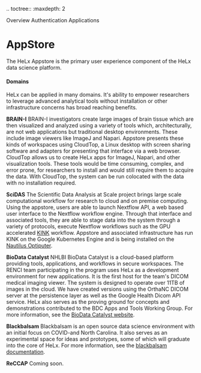 .. toctree::
   :maxdepth: 2

   Overview <overview>
   Authentication <authentication>
   Applications <applications>
    
# AppStore
The HeLx Appstore is the primary user experience component of the HeLx data science platform.

#### Domains

HeLx can be applied in many domains. It's ability to empower researchers to leverage advanced analytical tools without installation or other infrastructure concerns has broad reaching benefits.

**BRAIN-I**
BRAIN-I investigators create large images of brain tissue which are then visualized and analyzed using a variety of tools which, architecturally, are not web applications but traditional desktop environments. These include image viewers like ImageJ and Napari. Appstore presents these kinds of workspaces using CloudTop, a Linux desktop with screen sharing software and adapters for presenting that interface via a web browser. CloudTop allows us to create HeLx apps for ImageJ, Napari, and other visualization tools. These tools would be time consuming, complex, and error prone, for researchers to install and would still require them to acquire the data. With CloudTop, the system can be run colocated with the data with no installation required.

**SciDAS**
The Scientific Data Analysis at Scale project brings large scale computational workflow for research to cloud and on premise computing. Using the appstore, users are able to launch Nextflow API, a web based user interface to the Nextflow workflow engine. Through that interface and associated tools, they are able to stage data into the system through a variety of protocols, execute Nextflow workflows such as the GPU accelerated [KINK](https://github.com/SystemsGenetics/KINC) workflow. Appstore and associated infrastructure has run KINK on the Google Kubernetes Engine and is being installed on the [Nautilus Optiputer](https://nautilus.optiputer.net/).

**BioData Catalyst**
NHLBI BioData Catalyst is a cloud-based platform providing tools, applications, and workflows in secure workspaces. The RENCI team participating in the program uses HeLx as a development environment for new applications. It is the first host for the team's DICOM medical imaging viewer. The system is designed to operate over 11TB of images in the cloud. We have created versions using the OrthaNC DICOM server at the persistence layer as well as the Google Health Dicom API service. HeLx also serves as the proving ground for concepts and demonstrations contributed to the BDC Apps and Tools Working Group. For more information, see the [BioData Catalyst website](https://biodatacatalyst.nhlbi.nih.gov/).

**Blackbalsam**
Blackbalsam is an open source data science environment with an initial focus on COVID-and North Carolina. It also serves as an experimental space for ideas and prototypes, some of which will graduate into the core of HeLx. For more information, see the [blackbalsam documentation](https://github.com/stevencox/blackbalsam).

**ReCCAP**
Coming soon.
